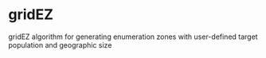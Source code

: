 # gridEZ
gridEZ algorithm for generating enumeration zones with user-defined target population and geographic size

